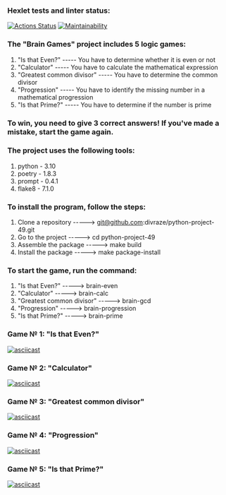 ### Hexlet tests and linter status:
[![Actions Status](https://github.com/divraze/python-project-49/actions/workflows/hexlet-check.yml/badge.svg)](https://github.com/divraze/python-project-49/actions)
[![Maintainability](https://api.codeclimate.com/v1/badges/94a2f16935da188fe62c/maintainability)](https://codeclimate.com/github/divraze/python-project-49/maintainability)


### The "Brain Games" project includes 5 logic games:
1. "Is that Even?" ----- You have to determine whether it is even or not
2. "Calculator" ----- You have to calculate the mathematical expression
3. "Greatest common divisor" ----- You have to determine the common divisor
4. "Progression" ----- You have to identify the missing number in a mathematical progression
5. "Is that Prime?" ----- You have to determine if the number is prime

### To win, you need to give 3 correct answers! If you've made a mistake, start the game again.



### The project uses the following tools:
1. python - 3.10
2. poetry - 1.8.3
3. prompt - 0.4.1
4. flake8 - 7.1.0



### To install the program, follow the steps:
1. Clone a repository -----> git@github.com:divraze/python-project-49.git
2. Go to the project -----> cd python-project-49
3. Assemble the package -----> make build
4. Install the package -----> make package-install



### To start the game, run the command:
1. "Is that Even?" -----> brain-even
2. "Calculator" -----> brain-calc
3. "Greatest common divisor" -----> brain-gcd
4. "Progression" -----> brain-progression
5. "Is that Prime?" -----> brain-prime



### Game № 1: "Is that Even?"
[![asciicast](https://asciinema.org/a/YjNd0GvDfwjd4yz6vkOlOJKas.svg)](https://asciinema.org/a/YjNd0GvDfwjd4yz6vkOlOJKas)


### Game № 2: "Calculator"
[![asciicast](https://asciinema.org/a/NrBpDOCXLJkDqqOJuj0zpa7O2.svg)](https://asciinema.org/a/NrBpDOCXLJkDqqOJuj0zpa7O2)


### Game № 3: "Greatest common divisor"
[![asciicast](https://asciinema.org/a/feCDNKv79eboMoLJYduWH1Dnc.svg)](https://asciinema.org/a/feCDNKv79eboMoLJYduWH1Dnc)


### Game № 4: "Progression"
[![asciicast](https://asciinema.org/a/DdS7GOAchd5WbWnrqgwuQGamT.svg)](https://asciinema.org/a/DdS7GOAchd5WbWnrqgwuQGamT)


### Game № 5: "Is that Prime?"
[![asciicast](https://asciinema.org/a/ZsY7fdoYzLKEmXGebGcubm7R2.svg)](https://asciinema.org/a/ZsY7fdoYzLKEmXGebGcubm7R2)
